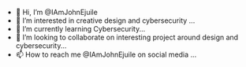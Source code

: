 - 👋 Hi, I’m @IAmJohnEjuile
- 👀 I’m interested in creative design and cybersecurity ...
- 🌱 I’m currently learning Cybersecurity...
- 💞️ I’m looking to collaborate on interesting project around design and cybersecurity...
- 📫 How to reach me @IAmJohnEjuile on social media ...

<!---
IAmJohnEjuile/IAmJohnEjuile is a ✨ special ✨ repository because its `README.md` (this file) appears on your GitHub profile.
You can click the Preview link to take a look at your changes.
--->

